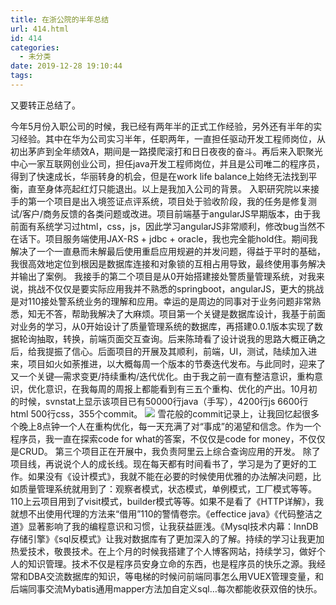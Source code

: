 ```yaml
---
title: 在浙公院的半年总结
url: 414.html
id: 414
categories:
  - 未分类
date: 2019-12-28 19:10:44
tags:
---
```


又要转正总结了。



今年5月份入职公司的时候，我已经有两年半的正式工作经验，另外还有半年的实习经验。其中在华为公司实习半年，任职两年，一直担任驱动开发工程师岗位，从初出茅庐到全年绩效A，期间是一路摸爬滚打和日日夜夜的奋斗。再后来入职聚光中心一家互联网创业公司，担任java开发工程师岗位，并且是公司唯二的程序员，得到了快速成长，华丽转身的机会，但是在work life balance上始终无法找到平衡，直至身体亮起红灯只能退出。以上是我加入公司的背景。 入职研究院以来接手的第一个项目是出入境签证点评系统，项目处于验收阶段，我的任务是修复测试/客户/商务反馈的各类问题或改进。项目前端基于angularJS早期版本，由于我前面有系统学习过html，css，js，因此学习angularJS非常顺利，修改bug当然不在话下。项目服务端使用JAX-RS + jdbc + oracle，我也完全能hold住。期间我解决了一个一直悬而未解最后使用重启应用规避的并发问题，得益于平时的基础，我很高效地定位到根因是数据库连接和对象锁的互相占用导致，最终使用事务解决并输出了案例。 我接手的第二个项目是从0开始搭建接处警质量管理系统，对我来说，挑战不仅仅是要实际应用我并不熟悉的springboot，angularJS，更大的挑战是对110接处警系统业务的理解和应用。幸运的是周边的同事对于业务问题非常熟悉，知无不答，帮助我解决了大麻烦。项目第一个关键是数据库设计，我基于前面对业务的学习，从0开始设计了质量管理系统的数据库，再搭建0.0.1版本实现了数据轮询抽取，转换，前端页面交互查询。后来陈琦看了设计说我的思路大概正确之后，给我提振了信心。后面项目的开展及其顺利，前端，UI，测试，陆续加入进来，项目如火如荼推进，以大概每周一个版本的节奏迭代发布。与此同时，迎来了又一个关键—需求变更/持续重构/迭代优化。由于我之前一直有整洁意识，重构意识，优化意识，在我每周的周报上都能看到有三五个重构、优化的产出。10月初的时候，svnstat上显示该项目已有50000行java（手写），4200行js 6600行html 500行css，355个commit。 [![](https://i.loli.net/2019/12/28/Z8CIQfcawkx62UG.png)](https://i.loli.net/2019/12/28/Z8CIQfcawkx62UG.png) 雪花般的commit记录上，让我回忆起很多个晚上8点钟一个人在重构优化，每一天充满了对“事成”的渴望和信念。作为一个程序员，我一直在探索code for what的答案，不仅仅是code for money，不仅仅是CRUD。 第三个项目正在开展中，我负责阿里云上综合查询应用的开发。 除了项目线，再说说个人的成长线。现在每天都有时间看书了，学习是为了更好的工作。如果没有《设计模式》，我就不能在必要的时候使用优雅的办法解决问题，比如质量管理系统就用到了：观察者模式，状态模式，单例模式，工厂模式等等。110上云项目用到了visit模式，builder模式等等。如果不是看了《HTTP详解》，我就想不出使用代理的方法来“借用”110的警情卷宗。《effectice java》《代码整洁之道》显著影响了我的编程意识和习惯，让我获益匪浅。《Mysql技术内幕：InnDB存储引擎》《sql反模式》让我对数据库有了更加深入的了解。持续的学习让我更加热爱技术，敬畏技术。在上个月的时候我搭建了个人博客网站，持续学习，做好个人的知识管理。技术不仅是程序员安身立命的东西，也是程序员的快乐之源。我经常和DBA交流数据库的知识，等电梯的时候问前端同事怎么用VUEX管理变量，和后端同事交流Mybatis通用mapper方法加自定义sql…每次都能收获双倍的快乐。